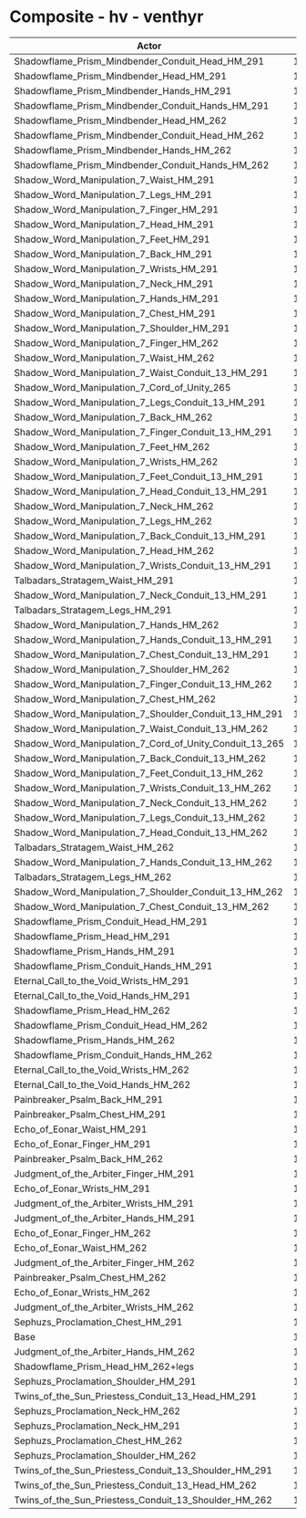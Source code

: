 # Composite - hv - venthyr
| Actor | DPS | Increase |
|---|:---:|:---:|
|Shadowflame_Prism_Mindbender_Conduit_Head_HM_291|13293|16.90%|
|Shadowflame_Prism_Mindbender_Head_HM_291|13291|16.89%|
|Shadowflame_Prism_Mindbender_Hands_HM_291|13207|16.14%|
|Shadowflame_Prism_Mindbender_Conduit_Hands_HM_291|13206|16.14%|
|Shadowflame_Prism_Mindbender_Head_HM_262|13041|14.69%|
|Shadowflame_Prism_Mindbender_Conduit_Head_HM_262|13038|14.67%|
|Shadowflame_Prism_Mindbender_Hands_HM_262|13012|14.43%|
|Shadowflame_Prism_Mindbender_Conduit_Hands_HM_262|13011|14.42%|
|Shadow_Word_Manipulation_7_Waist_HM_291|12794|12.51%|
|Shadow_Word_Manipulation_7_Legs_HM_291|12773|12.33%|
|Shadow_Word_Manipulation_7_Finger_HM_291|12768|12.29%|
|Shadow_Word_Manipulation_7_Head_HM_291|12756|12.18%|
|Shadow_Word_Manipulation_7_Feet_HM_291|12750|12.12%|
|Shadow_Word_Manipulation_7_Back_HM_291|12715|11.82%|
|Shadow_Word_Manipulation_7_Wrists_HM_291|12697|11.67%|
|Shadow_Word_Manipulation_7_Neck_HM_291|12676|11.47%|
|Shadow_Word_Manipulation_7_Hands_HM_291|12659|11.33%|
|Shadow_Word_Manipulation_7_Chest_HM_291|12645|11.20%|
|Shadow_Word_Manipulation_7_Shoulder_HM_291|12607|10.87%|
|Shadow_Word_Manipulation_7_Finger_HM_262|12604|10.84%|
|Shadow_Word_Manipulation_7_Waist_HM_262|12600|10.81%|
|Shadow_Word_Manipulation_7_Waist_Conduit_13_HM_291|12600|10.81%|
|Shadow_Word_Manipulation_7_Cord_of_Unity_265|12598|10.79%|
|Shadow_Word_Manipulation_7_Legs_Conduit_13_HM_291|12583|10.66%|
|Shadow_Word_Manipulation_7_Back_HM_262|12581|10.64%|
|Shadow_Word_Manipulation_7_Finger_Conduit_13_HM_291|12576|10.60%|
|Shadow_Word_Manipulation_7_Feet_HM_262|12573|10.57%|
|Shadow_Word_Manipulation_7_Wrists_HM_262|12563|10.48%|
|Shadow_Word_Manipulation_7_Feet_Conduit_13_HM_291|12562|10.48%|
|Shadow_Word_Manipulation_7_Head_Conduit_13_HM_291|12558|10.44%|
|Shadow_Word_Manipulation_7_Neck_HM_262|12544|10.32%|
|Shadow_Word_Manipulation_7_Legs_HM_262|12531|10.20%|
|Shadow_Word_Manipulation_7_Back_Conduit_13_HM_291|12530|10.19%|
|Shadow_Word_Manipulation_7_Head_HM_262|12509|10.01%|
|Shadow_Word_Manipulation_7_Wrists_Conduit_13_HM_291|12504|9.96%|
|Talbadars_Stratagem_Waist_HM_291|12486|9.81%|
|Shadow_Word_Manipulation_7_Neck_Conduit_13_HM_291|12484|9.79%|
|Talbadars_Stratagem_Legs_HM_291|12479|9.75%|
|Shadow_Word_Manipulation_7_Hands_HM_262|12469|9.66%|
|Shadow_Word_Manipulation_7_Hands_Conduit_13_HM_291|12465|9.62%|
|Shadow_Word_Manipulation_7_Chest_Conduit_13_HM_291|12450|9.49%|
|Shadow_Word_Manipulation_7_Shoulder_HM_262|12410|9.14%|
|Shadow_Word_Manipulation_7_Finger_Conduit_13_HM_262|12409|9.13%|
|Shadow_Word_Manipulation_7_Chest_HM_262|12406|9.10%|
|Shadow_Word_Manipulation_7_Shoulder_Conduit_13_HM_291|12400|9.05%|
|Shadow_Word_Manipulation_7_Waist_Conduit_13_HM_262|12400|9.05%|
|Shadow_Word_Manipulation_7_Cord_of_Unity_Conduit_13_265|12399|9.04%|
|Shadow_Word_Manipulation_7_Back_Conduit_13_HM_262|12394|9.00%|
|Shadow_Word_Manipulation_7_Feet_Conduit_13_HM_262|12370|8.79%|
|Shadow_Word_Manipulation_7_Wrists_Conduit_13_HM_262|12369|8.78%|
|Shadow_Word_Manipulation_7_Neck_Conduit_13_HM_262|12340|8.52%|
|Shadow_Word_Manipulation_7_Legs_Conduit_13_HM_262|12339|8.52%|
|Shadow_Word_Manipulation_7_Head_Conduit_13_HM_262|12314|8.29%|
|Talbadars_Stratagem_Waist_HM_262|12299|8.16%|
|Shadow_Word_Manipulation_7_Hands_Conduit_13_HM_262|12277|7.97%|
|Talbadars_Stratagem_Legs_HM_262|12240|7.64%|
|Shadow_Word_Manipulation_7_Shoulder_Conduit_13_HM_262|12224|7.50%|
|Shadow_Word_Manipulation_7_Chest_Conduit_13_HM_262|12206|7.34%|
|Shadowflame_Prism_Conduit_Head_HM_291|12183|7.15%|
|Shadowflame_Prism_Head_HM_291|12181|7.12%|
|Shadowflame_Prism_Hands_HM_291|12111|6.51%|
|Shadowflame_Prism_Conduit_Hands_HM_291|12106|6.47%|
|Eternal_Call_to_the_Void_Wrists_HM_291|12049|5.97%|
|Eternal_Call_to_the_Void_Hands_HM_291|12014|5.66%|
|Shadowflame_Prism_Head_HM_262|12008|5.61%|
|Shadowflame_Prism_Conduit_Head_HM_262|11951|5.10%|
|Shadowflame_Prism_Hands_HM_262|11926|4.89%|
|Shadowflame_Prism_Conduit_Hands_HM_262|11923|4.86%|
|Eternal_Call_to_the_Void_Wrists_HM_262|11915|4.79%|
|Eternal_Call_to_the_Void_Hands_HM_262|11835|4.09%|
|Painbreaker_Psalm_Back_HM_291|11744|3.28%|
|Painbreaker_Psalm_Chest_HM_291|11694|2.84%|
|Echo_of_Eonar_Waist_HM_291|11660|2.54%|
|Echo_of_Eonar_Finger_HM_291|11653|2.49%|
|Painbreaker_Psalm_Back_HM_262|11617|2.16%|
|Judgment_of_the_Arbiter_Finger_HM_291|11610|2.11%|
|Echo_of_Eonar_Wrists_HM_291|11597|1.99%|
|Judgment_of_the_Arbiter_Wrists_HM_291|11557|1.64%|
|Judgment_of_the_Arbiter_Hands_HM_291|11531|1.40%|
|Echo_of_Eonar_Finger_HM_262|11510|1.23%|
|Echo_of_Eonar_Waist_HM_262|11486|1.01%|
|Judgment_of_the_Arbiter_Finger_HM_262|11473|0.90%|
|Painbreaker_Psalm_Chest_HM_262|11468|0.85%|
|Echo_of_Eonar_Wrists_HM_262|11467|0.85%|
|Judgment_of_the_Arbiter_Wrists_HM_262|11426|0.49%|
|Sephuzs_Proclamation_Chest_HM_291|11419|0.43%|
|Base|11371|0.00%|
|Judgment_of_the_Arbiter_Hands_HM_262|11357|-0.12%|
|Shadowflame_Prism_Head_HM_262+legs|11351|-0.18%|
|Sephuzs_Proclamation_Shoulder_HM_291|11342|-0.26%|
|Twins_of_the_Sun_Priestess_Conduit_13_Head_HM_291|11259|-0.98%|
|Sephuzs_Proclamation_Neck_HM_262|11218|-1.34%|
|Sephuzs_Proclamation_Neck_HM_291|11217|-1.35%|
|Sephuzs_Proclamation_Chest_HM_262|11197|-1.53%|
|Sephuzs_Proclamation_Shoulder_HM_262|11170|-1.77%|
|Twins_of_the_Sun_Priestess_Conduit_13_Shoulder_HM_291|11095|-2.42%|
|Twins_of_the_Sun_Priestess_Conduit_13_Head_HM_262|11039|-2.92%|
|Twins_of_the_Sun_Priestess_Conduit_13_Shoulder_HM_262|10934|-3.84%|
